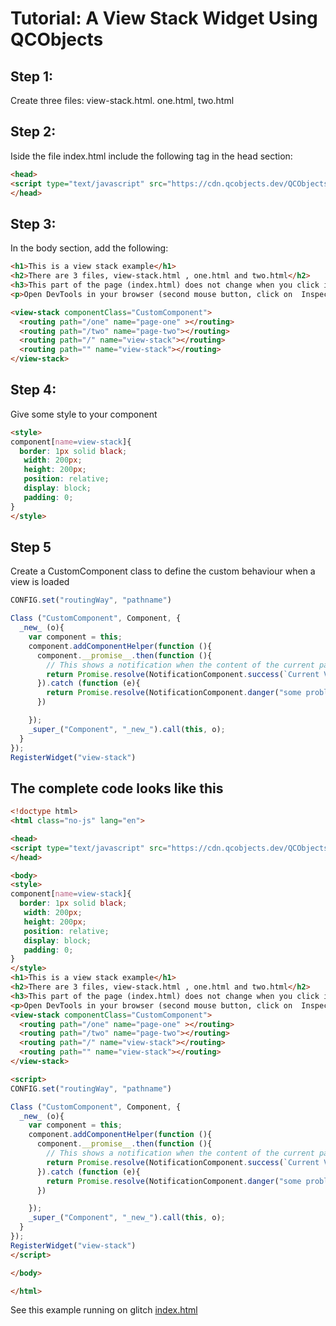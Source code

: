 # Tutorial: A View Stack Widget Using QCObjects

## Step 1:

Create three files: view-stack.html. one.html, two.html

## Step 2:

Iside the file index.html include the following tag in the head section:

```html
<head>
<script type="text/javascript" src="https://cdn.qcobjects.dev/QCObjects.js"></script>
</head>
```

## Step 3:

In the body section, add the following:

```html
<h1>This is a view stack example</h1>
<h2>There are 3 files, view-stack.html , one.html and two.html</h2>
<h3>This part of the page (index.html) does not change when you click in a link</h3>
<p>Open DevTools in your browser (second mouse button, click on  Inspect Elements) and see what happens with the elements of this page when you click a link</p>

<view-stack componentClass="CustomComponent">
  <routing path="/one" name="page-one" ></routing>
  <routing path="/two" name="page-two"></routing>
  <routing path="/" name="view-stack"></routing>
  <routing path="" name="view-stack"></routing>
</view-stack>
```

## Step 4:

Give some style to your component

```html
<style>
component[name=view-stack]{
  border: 1px solid black;
   width: 200px;
   height: 200px;
   position: relative;
   display: block;
   padding: 0;
}
</style>
```

## Step 5

Create a CustomComponent class to define the custom behaviour when a view is loaded

```javascript
CONFIG.set("routingWay", "pathname")

Class ("CustomComponent", Component, {
  _new_ (o){
    var component = this;
    component.addComponentHelper(function (){
      component.__promise__.then(function (){
        // This shows a notification when the content of the current page is fully loaded into the view stack
        return Promise.resolve(NotificationComponent.success(`Current View is ${component.routingSelected.pop().name}`));
      }).catch (function (e){
        return Promise.resolve(NotificationComponent.danger("some problem"));
      })

    });
    _super_("Component", "_new_").call(this, o);
  }
});
RegisterWidget("view-stack")
```

## The complete code looks like this

```html
<!doctype html>
<html class="no-js" lang="en">

<head>
<script type="text/javascript" src="https://cdn.qcobjects.dev/QCObjects.js"></script>
</head>

<body>
<style>
component[name=view-stack]{
  border: 1px solid black;
   width: 200px;
   height: 200px;
   position: relative;
   display: block;
   padding: 0;
}
</style>
<h1>This is a view stack example</h1>
<h2>There are 3 files, view-stack.html , one.html and two.html</h2>
<h3>This part of the page (index.html) does not change when you click in a link</h3>
<p>Open DevTools in your browser (second mouse button, click on  Inspect Elements) and see what happens with the elements of this page when you click a link</p>
<view-stack componentClass="CustomComponent">
  <routing path="/one" name="page-one" ></routing>
  <routing path="/two" name="page-two"></routing>
  <routing path="/" name="view-stack"></routing>
  <routing path="" name="view-stack"></routing>
</view-stack>

<script>
CONFIG.set("routingWay", "pathname")

Class ("CustomComponent", Component, {
  _new_ (o){
    var component = this;
    component.addComponentHelper(function (){
      component.__promise__.then(function (){
        // This shows a notification when the content of the current page is fully loaded into the view stack
        return Promise.resolve(NotificationComponent.success(`Current View is ${component.routingSelected.pop().name}`));
      }).catch (function (e){
        return Promise.resolve(NotificationComponent.danger("some problem"));
      })

    });
    _super_("Component", "_new_").call(this, o);
  }
});
RegisterWidget("view-stack")
</script>

</body>

</html>

```

See this example running on glitch [index.html]() 
